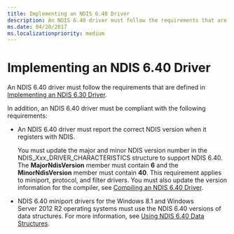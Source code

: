 ```yaml
---
title: Implementing an NDIS 6.40 Driver
description: An NDIS 6.40 driver must follow the requirements that are defined in Implementing an NDIS 6.30 Driver.
ms.date: 04/20/2017
ms.localizationpriority: medium
---
```


# Implementing an NDIS 6.40 Driver


An NDIS 6.40 driver must follow the requirements that are defined in [Implementing an NDIS 6.30 Driver](implementing-an-ndis-6-30-driver.md).

In addition, an NDIS 6.40 driver must be compliant with the following requirements:

-   An NDIS 6.40 driver must report the correct NDIS version when it registers with NDIS.

    You must update the major and minor NDIS version number in the NDIS\_*Xxx*\_DRIVER\_CHARACTERISTICS structure to support NDIS 6.40. The **MajorNdisVersion** member must contain **6** and the **MinorNdisVersion** member must contain **40**. This requirement applies to miniport, protocol, and filter drivers. You must also update the version information for the compiler, see [Compiling an NDIS 6.40 Driver](compiling-an-ndis-6-40-driver.md).

-   NDIS 6.40 miniport drivers for the Windows 8.1 and Windows Server 2012 R2 operating systems must use the NDIS 6.40 versions of data structures. For more information, see [Using NDIS 6.40 Data Structures](using-ndis-6-40-data-structures.md).

 

 





